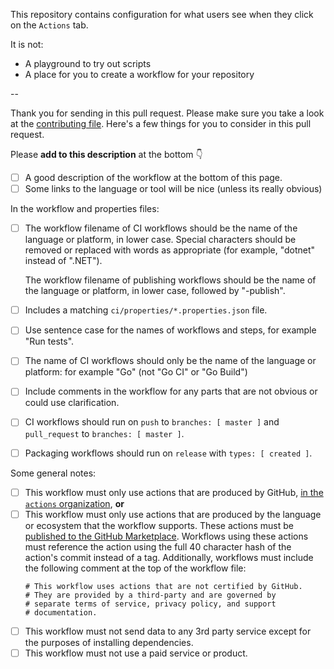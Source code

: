 This repository contains configuration for what users see when they click on the `Actions` tab.

It is not:
* A playground to try out scripts
* A place for you to create a workflow for your repository

--

Thank you for sending in this pull request. Please make sure you take a look at the [contributing file](https://github.com/actions/starter-workflows/blob/master/CONTRIBUTING.md). Here's a few things for you to consider in this pull request.

Please **add to this description** at the bottom :point_down:

- [ ] A good description of the workflow at the bottom of this page.
- [ ] Some links to the language or tool will be nice (unless its really obvious)

In the workflow and properties files:

- [ ] The workflow filename of CI workflows should be the name of the language or platform, in lower case.  Special characters should be removed or replaced with words as appropriate (for example, "dotnet" instead of ".NET").

  The workflow filename of publishing workflows should be the name of the language or platform, in lower case, followed by "-publish".
- [ ] Includes a matching `ci/properties/*.properties.json` file.
- [ ] Use sentence case for the names of workflows and steps, for example "Run tests".
- [ ] The name of CI workflows should only be the name of the language or platform: for example "Go" (not "Go CI" or "Go Build")
- [ ] Include comments in the workflow for any parts that are not obvious or could use clarification.
- [ ] CI workflows should run on `push` to `branches: [ master ]` and `pull_request` to `branches: [ master ]`.
- [ ] Packaging workflows should run on `release` with `types: [ created ]`.

Some general notes:

- [ ] This workflow must only use actions that are produced by GitHub, [in the `actions` organization](https://github.com/actions), **or**
- [ ] This workflow must only use actions that are produced by the language or ecosystem that the workflow supports.  These actions must be [published to the GitHub Marketplace](https://github.com/marketplace?type=actions).  Workflows using these actions must reference the action using the full 40 character hash of the action's commit instead of a tag.  Additionally, workflows must include the following comment at the top of the workflow file:
    ```
    # This workflow uses actions that are not certified by GitHub.
    # They are provided by a third-party and are governed by
    # separate terms of service, privacy policy, and support
    # documentation.
    ```
- [ ] This workflow must not send data to any 3rd party service except for the purposes of installing dependencies.
- [ ] This workflow must not use a paid service or product.
